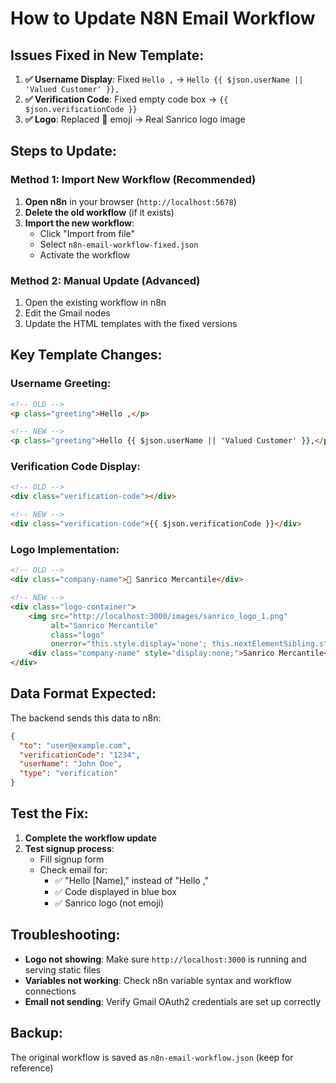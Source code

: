 # How to Update N8N Email Workflow

## Issues Fixed in New Template:

1. **✅ Username Display**: Fixed `Hello ,` → `Hello {{ $json.userName || 'Valued Customer' }},`
2. **✅ Verification Code**: Fixed empty code box → `{{ $json.verificationCode }}`  
3. **✅ Logo**: Replaced 🏪 emoji → Real Sanrico logo image

## Steps to Update:

### Method 1: Import New Workflow (Recommended)

1. **Open n8n** in your browser (`http://localhost:5678`)
2. **Delete the old workflow** (if it exists)
3. **Import the new workflow**:
   - Click "Import from file" 
   - Select `n8n-email-workflow-fixed.json`
   - Activate the workflow

### Method 2: Manual Update (Advanced)

1. Open the existing workflow in n8n
2. Edit the Gmail nodes
3. Update the HTML templates with the fixed versions

## Key Template Changes:

### Username Greeting:
```html
<!-- OLD -->
<p class="greeting">Hello ,</p>

<!-- NEW -->  
<p class="greeting">Hello {{ $json.userName || 'Valued Customer' }},</p>
```

### Verification Code Display:
```html
<!-- OLD -->
<div class="verification-code"></div>

<!-- NEW -->
<div class="verification-code">{{ $json.verificationCode }}</div>
```

### Logo Implementation:
```html
<!-- OLD -->
<div class="company-name">🏪 Sanrico Mercantile</div>

<!-- NEW -->
<div class="logo-container">
    <img src="http://localhost:3000/images/sanrico_logo_1.png" 
         alt="Sanrico Mercantile" 
         class="logo" 
         onerror="this.style.display='none'; this.nextElementSibling.style.display='block';">
    <div class="company-name" style="display:none;">Sanrico Mercantile</div>
</div>
```

## Data Format Expected:

The backend sends this data to n8n:
```json
{
  "to": "user@example.com",
  "verificationCode": "1234", 
  "userName": "John Doe",
  "type": "verification"
}
```

## Test the Fix:

1. **Complete the workflow update**
2. **Test signup process**:
   - Fill signup form
   - Check email for:
     - ✅ "Hello [Name]," instead of "Hello ,"
     - ✅ Code displayed in blue box
     - ✅ Sanrico logo (not emoji)

## Troubleshooting:

- **Logo not showing**: Make sure `http://localhost:3000` is running and serving static files
- **Variables not working**: Check n8n variable syntax and workflow connections
- **Email not sending**: Verify Gmail OAuth2 credentials are set up correctly

## Backup:

The original workflow is saved as `n8n-email-workflow.json` (keep for reference)
